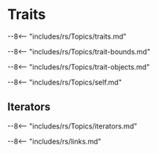 # Traits

--8<-- "includes/rs/Topics/traits.md"

--8<-- "includes/rs/Topics/trait-bounds.md"

--8<-- "includes/rs/Topics/trait-objects.md"

--8<-- "includes/rs/Topics/self.md"

## Iterators

--8<-- "includes/rs/Topics/iterators.md"

--8<-- "includes/rs/links.md"

